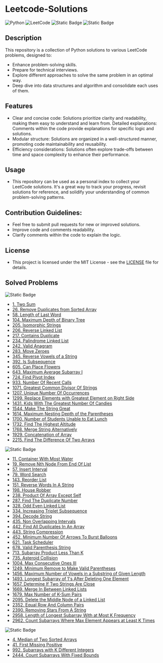 # Leetcode-Solutions

![Python](https://img.shields.io/badge/python-3670A0?style=for-the-badge&logo=python&logoColor=ffdd54)
![LeetCode](https://img.shields.io/badge/LeetCode-000000?style=for-the-badge&logo=LeetCode&logoColor=#d16c06)
![Static Badge](https://img.shields.io/badge/algorithms%20and%20data%20structures-blue?style=for-the-badge)
![Static Badge](https://img.shields.io/badge/license-MIT-green?style=for-the-badge)

## Description

This repository is a collection of Python solutions to various LeetCode problems, designed to:

- Enhance problem-solving skills.
- Prepare for technical interviews.
- Explore different approaches to solve the same problem in an optimal way.
- Deep dive into data structures and algorithm and consolidate each uses of them.

## Features

- Clear and concise code: Solutions prioritize clarity and readability, making them easy to understand and learn from.
  Detailed explanations: Comments within the code provide explanations for specific logic and solutions.
- Modular structure: Solutions are organized in a well-structured manner, promoting code maintainability and reusability.
- Efficiency considerations: Solutions often explore trade-offs between time and space complexity to enhance their performance.

## Usage

- This repository can be used as a personal index to collect your LeetCode solutions. It's a great way to track your progress, revisit solutions for reference, and solidify your understanding of common problem-solving patterns.

## Contribution Guidelines:

- Feel free to submit pull requests for new or improved solutions.
- Improve code and comments readability.
- Clarify comments within the code to explain the logic.

## License

- This project is licensed under the MIT License - see the [LICENSE](https://github.com/MarcoBasileDev/Leetcode-Solutions/blob/main/README.md) file for details.

## Solved Problems

![Static Badge](https://img.shields.io/badge/LeetCode%20Easy%20-green?style=for-the-badge)

- [1. Two Sum](https://github.com/MarcoBasileDev/LeetCode-Solutions/blob/main/Solutions/1_two_sum.py)
- [26. Remove Duplicates from Sorted Array](https://github.com/MarcoBasileDev/LeetCode-Solutions/blob/main/Solutions/26_remove_duplicates_from_sorted_array.py)
- [58. Length of Last Word](https://github.com/MarcoBasileDev/LeetCode-Solutions/blob/main/Solutions/58_length_of_last_word.py)
- [104. Maximum Depth of Binary Tree](https://github.com/MarcoBasileDev/LeetCode-Solutions/blob/main/Solutions/104_maximum_depth_of_binary_tree.py)
- [205. Isomorphic Strings](https://github.com/MarcoBasileDev/LeetCode-Solutions/blob/main/Solutions/205_isomorphic_strings.py)
- [206. Reverse Linked List](https://github.com/MarcoBasileDev/LeetCode-Solutions/blob/main/Solutions/206_reverse_linked_list.py)
- [217. Contains Duplicate](https://github.com/MarcoBasileDev/LeetCode-Solutions/blob/main/Solutions/217_contains_duplicate.py)
- [234. Palindrome Linked List](https://github.com/MarcoBasileDev/LeetCode-Solutions/blob/main/Solutions/234_palindrome_linked_list.py)
- [242. Valid Anagram](https://github.com/MarcoBasileDev/LeetCode-Solutions/blob/main/Solutions/242_valid_anagram.py)
- [283. Move Zeroes](https://github.com/MarcoBasileDev/LeetCode-Solutions/blob/main/Solutions/283_move_zeroes.py)
- [345. Reverse Vowels of a String](https://github.com/MarcoBasileDev/LeetCode-Solutions/blob/main/Solutions/345_reverse_vowels_of_a_string.py)
- [392. Is Subsequence](https://github.com/MarcoBasileDev/LeetCode-Solutions/blob/main/Solutions/392_is_subsequence.py)
- [605. Can Place Flowers](https://github.com/MarcoBasileDev/LeetCode-Solutions/blob/main/Solutions/605_can_place_flowers.py)
- [643. Maximum Average Subarray I](https://github.com/MarcoBasileDev/LeetCode-Solutions/blob/main/Solutions/643_maximum_average_subarray_I.py)
- [724. Find Pivot Index](https://github.com/MarcoBasileDev/LeetCode-Solutions/blob/main/Solutions/724_find_pivot_index.py)
- [933. Number Of Recent Calls](https://github.com/MarcoBasileDev/LeetCode-Solutions/blob/main/Solutions/933_number_of_recent_calls.py)
- [1071. Greatest Common Divisor Of Strings](https://github.com/MarcoBasileDev/LeetCode-Solutions/blob/main/Solutions/1071_greatest_common_divisor_of_strings.py)
- [1207. Unique Number Of Occurrences](https://github.com/MarcoBasileDev/LeetCode-Solutions/blob/main/Solutions/1207_unique_number_of_occurrences.py)
- [1299. Replace Elements with Greatest Element on Right Side](https://github.com/MarcoBasileDev/LeetCode-Solutions/blob/main/Solutions/1299_replace_elements_with_greatest_element_on_right_side.py)
- [1431. Kids With The Greatest Number Of Candies](https://github.com/MarcoBasileDev/LeetCode-Solutions/blob/main/Solutions/1431_kids_with_the_greatest_number_of_candies.py)
- [1544. Make The String Great](https://github.com/MarcoBasileDev/LeetCode-Solutions/blob/main/Solutions/1544_make_the_string_great.py)
- [1614. Maximum Nesting Depth of the Parentheses](https://github.com/MarcoBasileDev/LeetCode-Solutions/blob/main/Solutions/1614_maximum_nesting_depth_of_the_parentheses.py)
- [1700. Number of Students Unable to Eat Lunch](https://github.com/MarcoBasileDev/LeetCode-Solutions/blob/main/Solutions/1700_number_of_students_unable_to_eat_lunch.py)
- [1732. Find The Highest Altitude](https://github.com/MarcoBasileDev/LeetCode-Solutions/blob/main/Solutions/1732_find_the_highest_altitude.py)
- [1768. Merge String Alternatively](https://github.com/MarcoBasileDev/LeetCode-Solutions/blob/main/Solutions/1768_merge_string_alternatively.py)
- [1929. Concatenation of Array](https://github.com/MarcoBasileDev/LeetCode-Solutions/blob/main/Solutions/1929_concatenation_of_array.py)
- [2215. Find The Difference Of Two Arrays](https://github.com/MarcoBasileDev/LeetCode-Solutions/blob/main/Solutions/2215_find_the_difference_of_two_arrays.py)

![Static Badge](https://img.shields.io/badge/LeetCode%20Medium%20-yellow?style=for-the-badge)

- [11. Container With Most Water](https://github.com/MarcoBasileDev/LeetCode-Solutions/blob/main/Solutions/11_container_with_most_water.py)
- [19. Remove Nth Node From End Of List](https://github.com/MarcoBasileDev/LeetCode-Solutions/blob/main/Solutions/19_remove_nth_node_from_end_of_list.py)
- [57. Insert Interval](https://github.com/MarcoBasileDev/LeetCode-Solutions/blob/main/Solutions/57_insert_inverval.py)
- [79. Word Search](https://github.com/MarcoBasileDev/LeetCode-Solutions/blob/main/Solutions/79_word_search.py)
- [143. Reorder List](https://github.com/MarcoBasileDev/LeetCode-Solutions/blob/main/Solutions/143_reorder_list.py)
- [151. Reverse Words In A String](https://github.com/MarcoBasileDev/LeetCode-Solutions/blob/main/Solutions/151_reverse_words_in_a_string.py)
- [198. House Robber](https://github.com/MarcoBasileDev/LeetCode-Solutions/blob/main/Solutions/198_house_robber.py)
- [238. Product Of Array Except Self](https://github.com/MarcoBasileDev/LeetCode-Solutions/blob/main/Solutions/238_product_of_array_except_self.py)
- [287. Find The Duplicate Number](https://github.com/MarcoBasileDev/LeetCode-Solutions/blob/main/Solutions/287_find_the_duplicate_number.py)
- [328. Odd Even Linked List](https://github.com/MarcoBasileDev/LeetCode-Solutions/blob/main/Solutions/328_odd_even_linked_list.py)
- [334. Increasing Triplet Subsequence](https://github.com/MarcoBasileDev/LeetCode-Solutions/blob/main/Solutions/334_increasing_triplet_subsequence.py)
- [394. Decode String](https://github.com/MarcoBasileDev/LeetCode-Solutions/blob/main/Solutions/394_decode_string.py)
- [435. Non Overlapping Intervals](https://github.com/MarcoBasileDev/LeetCode-Solutions/blob/main/Solutions/435_non_overlapping_intervals.py)
- [442. Find All Duplicates In An Array](https://github.com/MarcoBasileDev/LeetCode-Solutions/blob/main/Solutions/442_find_all_duplicates_in_an_array.py)
- [443. String Compression](https://github.com/MarcoBasileDev/LeetCode-Solutions/blob/main/Solutions/443_string_compression.py)
- [452. Minimum Number Of Arrows To Burst Balloons](https://github.com/MarcoBasileDev/LeetCode-Solutions/blob/main/Solutions/452_minimum_number_of_arrows_to_burst_balloons.py)
- [621. Task Scheduler](https://github.com/MarcoBasileDev/LeetCode-Solutions/blob/main/Solutions/621_task_scheduler.py)
- [678. Valid Parenthesis String](https://github.com/MarcoBasileDev/LeetCode-Solutions/blob/main/Solutions/678_valid_parenthesis_string.py)
- [713. Subarray Product Less Than K](https://github.com/MarcoBasileDev/LeetCode-Solutions/blob/main/Solutions/713_subarray_product_less_than_k.py)
- [735. Asteroid Collision](https://github.com/MarcoBasileDev/LeetCode-Solutions/blob/main/Solutions/735_asteroid_collision.py)
- [1004. Max Consecutive Ones III](https://github.com/MarcoBasileDev/LeetCode-Solutions/blob/main/Solutions/1004_max_consecutive_ones_III.py)
- [1249. Minimum Remove to Make Valid Parentheses](https://github.com/MarcoBasileDev/LeetCode-Solutions/blob/main/Solutions/1249_minimum_remove_to_make_valid_parentheses.py)
- [1456. Maximum Number of Vowels in a Substring of Given Length](https://github.com/MarcoBasileDev/LeetCode-Solutions/blob/main/Solutions/1456_maximum_number_of_vowels_in_a_substring_of_given_length.py)
- [1493. Longest Subarray of 1's After Deleting One Element](https://github.com/MarcoBasileDev/LeetCode-Solutions/blob/main/Solutions/1493_longest_subarray_of_1s_after_deleting_one_element.py)
- [1657. Determine If Two Strings Are Close](https://github.com/MarcoBasileDev/LeetCode-Solutions/blob/main/Solutions/1657_determine_if_two_strings_are_close.py)
- [1669. Merge In Between Linked Lists](https://github.com/MarcoBasileDev/LeetCode-Solutions/blob/main/Solutions/1669_merge_in_between_linked_lists.py)
- [1679. Max Number of K-Sum Pairs](https://github.com/MarcoBasileDev/LeetCode-Solutions/blob/main/Solutions/1679_max_number_of_k_sum_pairs.py)
- [2095. Delete the Middle Node of a Linked List](https://github.com/MarcoBasileDev/LeetCode-Solutions/blob/main/Solutions/2095_delete_the_middle_node_of_a_linked_list.py)
- [2352. Equal Row And Column Pairs](https://github.com/MarcoBasileDev/LeetCode-Solutions/blob/main/Solutions/2352_equal_row_and_column_pairs.py)
- [2390. Removing Stars From A String](https://github.com/MarcoBasileDev/LeetCode-Solutions/blob/main/Solutions/2390_removing_stars_from_a_string.py)
- [2958. Length of Longest Subarray With at Most K Frequency](https://github.com/MarcoBasileDev/LeetCode-Solutions/blob/main/Solutions/2958_length_of_longest_subarray_with_at_most_k_frequency.py)
- [2962. Count Subarrays Where Max Element Appears at Least K Times](https://github.com/MarcoBasileDev/LeetCode-Solutions/blob/main/Solutions/2962_count_subarrays_where_max_element_appears_at_least_k_times.py)

![Static Badge](https://img.shields.io/badge/LeetCode%20Hard%20-red?style=for-the-badge)

- [4. Median of Two Sorted Arrays](https://github.com/MarcoBasileDev/LeetCode-Solutions/blob/main/Solutions/4_median_of_two_sorted_arrays.py)
- [41. First Missing Positive](https://github.com/MarcoBasileDev/LeetCode-Solutions/blob/main/Solutions/41_first_missing_positive.py)
- [992. Subarrays with K Different Integers](https://github.com/MarcoBasileDev/LeetCode-Solutions/blob/main/Solutions/992_subarrays_with_k_different_integers.py)
- [2444. Count Subarrays With Fixed Bounds](https://github.com/MarcoBasileDev/LeetCode-Solutions/blob/main/Solutions/2444_count_subarrays_with_fixed_bounds.py)
